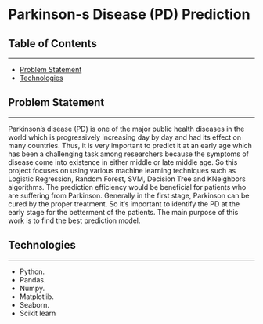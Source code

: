 # Parkinson-s Disease (PD) Prediction

## Table of Contents
---
- [Problem Statement](#Problem-Statement)
- [Technologies](#Technologies)

## Problem Statement
---
Parkinson’s disease (PD) is one of the major public health diseases in the world which is progressively increasing day by day and had its effect on many countries. Thus, it is very important to predict it at an early age which has been a challenging task among researchers because the symptoms of disease come into existence in either middle or late middle age. So this project focuses on using various machine learning techniques such as Logistic Regression, Random Forest, SVM, Decision Tree and KNeighbors algorithms. The prediction efficiency would be beneficial for patients who are suffering from Parkinson. Generally in the first stage, Parkinson can be cured by the proper treatment. So it‘s important to identify the PD at the early stage for the betterment of the patients. The main purpose of this work is to find the best prediction model.

## Technologies
---
- Python.
- Pandas.
- Numpy.
- Matplotlib.
- Seaborn.
- Scikit learn
